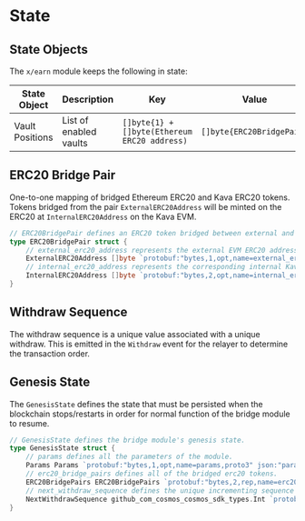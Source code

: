 # State

## State Objects

The `x/earn` module keeps the following in state:

| State Object    | Description            | Key                                          | Value                     |
| --------------- | ---------------------- | -------------------------------------------- | ------------------------- |
| Vault Positions | List of enabled vaults | `[]byte{1} + []byte(Ethereum ERC20 address)` | `[]byte{ERC20BridgePair}` |

## ERC20 Bridge Pair

One-to-one mapping of bridged Ethereum ERC20 and Kava ERC20 tokens. Tokens
bridged from the pair `ExternalERC20Address` will be minted on the ERC20 at
`InternalERC20Address` on the Kava EVM.

```go
// ERC20BridgePair defines an ERC20 token bridged between external and Kava EVM
type ERC20BridgePair struct {
	// external_erc20_address represents the external EVM ERC20 address
	ExternalERC20Address []byte `protobuf:"bytes,1,opt,name=external_erc20_address,json=externalErc20Address,proto3" json:"external_erc20_address,omitempty"`
	// internal_erc20_address represents the corresponding internal Kava EVM ERC20 address
	InternalERC20Address []byte `protobuf:"bytes,2,opt,name=internal_erc20_address,json=internalErc20Address,proto3" json:"internal_erc20_address,omitempty"`
}
```

## Withdraw Sequence

The withdraw sequence is a unique value associated with a unique withdraw. This
is emitted in the `Withdraw` event for the relayer to determine the transaction
order.

## Genesis State

The `GenesisState` defines the state that must be persisted when the blockchain
stops/restarts in order for normal function of the bridge module to resume.

```go
// GenesisState defines the bridge module's genesis state.
type GenesisState struct {
	// params defines all the parameters of the module.
	Params Params `protobuf:"bytes,1,opt,name=params,proto3" json:"params"`
	// erc20_bridge_pairs defines all of the bridged erc20 tokens.
	ERC20BridgePairs ERC20BridgePairs `protobuf:"bytes,2,rep,name=erc20_bridge_pairs,json=erc20BridgePairs,proto3,castrepeated=ERC20BridgePairs" json:"erc20_bridge_pairs"`
	// next_withdraw_sequence defines the unique incrementing sequence per withdraw tx.
	NextWithdrawSequence github_com_cosmos_cosmos_sdk_types.Int `protobuf:"bytes,3,opt,name=next_withdraw_sequence,json=nextWithdrawSequence,proto3,customtype=github.com/cosmos/cosmos-sdk/types.Int" json:"next_withdraw_sequence"`
}
```
